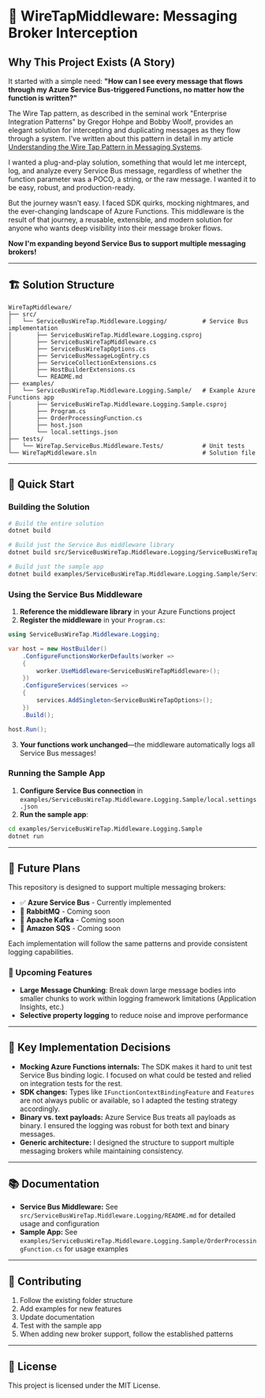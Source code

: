 # 🚀 WireTapMiddleware: Messaging Broker Interception

## Why This Project Exists (A Story)

It started with a simple need: **"How can I see every message that flows through my Azure Service Bus-triggered Functions, no matter how the function is written?"**

The Wire Tap pattern, as described in the seminal work "Enterprise Integration Patterns" by Gregor Hohpe and Bobby Woolf, provides an elegant solution for intercepting and duplicating messages as they flow through a system. I've written about this pattern in detail in my article [Understanding the Wire Tap Pattern in Messaging Systems](https://www.mortezaazizi.com/posts/understanding-wire-tap-pattern-in-messaging-systems/).

I wanted a plug-and-play solution, something that would let me intercept, log, and analyze every Service Bus message, regardless of whether the function parameter was a POCO, a string, or the raw message. I wanted it to be easy, robust, and production-ready.

But the journey wasn't easy. I faced SDK quirks, mocking nightmares, and the ever-changing landscape of Azure Functions. This middleware is the result of that journey, a reusable, extensible, and modern solution for anyone who wants deep visibility into their message broker flows.

**Now I'm expanding beyond Service Bus to support multiple messaging brokers!**

---

## 🏗️ Solution Structure

```
WireTapMiddleware/
├── src/
│   └── ServiceBusWireTap.Middleware.Logging/          # Service Bus implementation
│       ├── ServiceBusWireTap.Middleware.Logging.csproj
│       ├── ServiceBusWireTapMiddleware.cs
│       ├── ServiceBusWireTapOptions.cs
│       ├── ServiceBusMessageLogEntry.cs
│       ├── ServiceCollectionExtensions.cs
│       ├── HostBuilderExtensions.cs
│       └── README.md
├── examples/
│   └── ServiceBusWireTap.Middleware.Logging.Sample/   # Example Azure Functions app
│       ├── ServiceBusWireTap.Middleware.Logging.Sample.csproj
│       ├── Program.cs
│       ├── OrderProcessingFunction.cs
│       ├── host.json
│       └── local.settings.json
├── tests/
│   └── WireTap.ServiceBus.Middleware.Tests/           # Unit tests
└── WireTapMiddleware.sln                              # Solution file
```

---

## 🚀 Quick Start

### Building the Solution

```bash
# Build the entire solution
dotnet build

# Build just the Service Bus middleware library
dotnet build src/ServiceBusWireTap.Middleware.Logging/ServiceBusWireTap.Middleware.Logging.csproj

# Build just the sample app
dotnet build examples/ServiceBusWireTap.Middleware.Logging.Sample/ServiceBusWireTap.Middleware.Logging.Sample.csproj
```

### Using the Service Bus Middleware

1. **Reference the middleware library** in your Azure Functions project
2. **Register the middleware** in your `Program.cs`:

```csharp
using ServiceBusWireTap.Middleware.Logging;

var host = new HostBuilder()
    .ConfigureFunctionsWorkerDefaults(worker =>
    {
        worker.UseMiddleware<ServiceBusWireTapMiddleware>();
    })
    .ConfigureServices(services =>
    {
        services.AddSingleton<ServiceBusWireTapOptions>();
    })
    .Build();

host.Run();
```

3. **Your functions work unchanged**—the middleware automatically logs all Service Bus messages!

### Running the Sample App

1. **Configure Service Bus connection** in `examples/ServiceBusWireTap.Middleware.Logging.Sample/local.settings.json`
2. **Run the sample app**:

```bash
cd examples/ServiceBusWireTap.Middleware.Logging.Sample
dotnet run
```

---

## 🔮 Future Plans

This repository is designed to support multiple messaging brokers:

- ✅ **Azure Service Bus** - Currently implemented
- 🔄 **RabbitMQ** - Coming soon
- 🔄 **Apache Kafka** - Coming soon
- 🔄 **Amazon SQS** - Coming soon

Each implementation will follow the same patterns and provide consistent logging capabilities.

### 🚀 Upcoming Features

- **Large Message Chunking**: Break down large message bodies into smaller chunks to work within logging framework limitations (Application Insights, etc.)
- **Selective property logging** to reduce noise and improve performance

---

## 🧗 Key Implementation Decisions

- **Mocking Azure Functions internals:** The SDK makes it hard to unit test Service Bus binding logic. I focused on what could be tested and relied on integration tests for the rest.
- **SDK changes:** Types like `IFunctionContextBindingFeature` and `Features` are not always public or available, so I adapted the testing strategy accordingly.
- **Binary vs. text payloads:** Azure Service Bus treats all payloads as binary. I ensured the logging was robust for both text and binary messages.
- **Generic architecture:** I designed the structure to support multiple messaging brokers while maintaining consistency.

---

## 📚 Documentation

- **Service Bus Middleware:** See `src/ServiceBusWireTap.Middleware.Logging/README.md` for detailed usage and configuration
- **Sample App:** See `examples/ServiceBusWireTap.Middleware.Logging.Sample/OrderProcessingFunction.cs` for usage examples

---

## 🤝 Contributing

1. Follow the existing folder structure
2. Add examples for new features
3. Update documentation
4. Test with the sample app
5. When adding new broker support, follow the established patterns

---

## 📝 License

This project is licensed under the MIT License. 